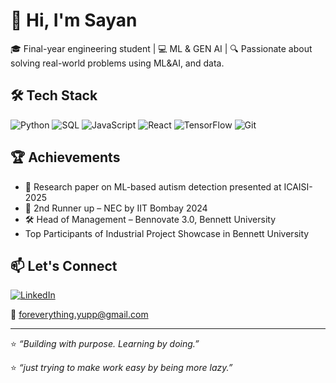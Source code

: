 # 👋 Hi, I'm Sayan

🎓 Final-year engineering student | 💻 ML & GEN AI |
🔍 Passionate about solving real-world problems using ML&AI, and data.

## 🛠️ Tech Stack
![Python](https://img.shields.io/badge/Python-3776AB?style=flat&logo=python&logoColor=white)
![SQL](https://img.shields.io/badge/SQL-336791?style=flat&logo=postgresql&logoColor=white)
![JavaScript](https://img.shields.io/badge/JavaScript-F7DF1E?style=flat&logo=javascript&logoColor=black)
![React](https://img.shields.io/badge/React-20232a?style=flat&logo=react&logoColor=61DAFB)
![TensorFlow](https://img.shields.io/badge/TensorFlow-FF6F00?style=flat&logo=tensorflow&logoColor=white)
![Git](https://img.shields.io/badge/Git-F05032?style=flat&logo=git&logoColor=white)
<!--
## 📌 Pinned Projects
- 🔬 [**autism-net**](https://github.com/yourusername/autism-net): Early autism detection using facial imagery and EfficientNet.
- 🎭 [**face-sense**](https://github.com/yourusername/face-sense): Facial emotion recognition powered by FER+ and CNNs.
- 🛍️ [**quicktry**](https://github.com/yourusername/quicktry): Virtual try-on for clothing/jewelry with OpenCV & AR.
- 📡 [**ishare**](https://github.com/sayan1511/Ishare): Secure peer-to-peer file sharing app.
-->


## 🏆 Achievements
- 📜 Research paper on ML-based autism detection presented at ICAISI-2025
- 🥇 2nd Runner up – NEC by IIT Bombay 2024
- 🛠️ Head of Management – Bennovate 3.0, Bennett University
- Top Participants of Industrial Project Showcase in Bennett University

## 📫 Let's Connect
[![LinkedIn](https://img.shields.io/badge/LinkedIn-blue?style=flat&logo=linkedin&logoColor=white)](http://www.linkedin.com/in/sayan-biswas-630776274)

📧 foreverything.yupp@gmail.com

---

⭐ _“Building with purpose. Learning by doing.”_

⭐ _“just trying to make work easy by being more lazy.”_

